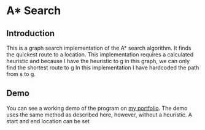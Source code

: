 # A* Search
## Introduction
This is a graph search implementation of the A* search algorithm. It finds the quickest route to a location. This implementation requires a calculated heuristic and because I have the heuristic to g in this graph, we can only find the shortest route to g
In this implementation I have hardcoded the path from s to g.
## Demo
You can see a working demo of the program on [my portfolio](http://www.anis.com.au). The demo uses the same method as described here, however, without a heuristic. A start and end location can be set